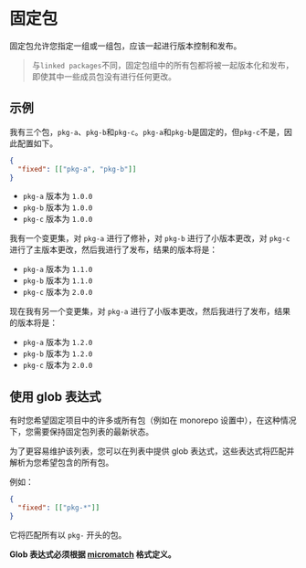 # 固定包

固定包允许您指定一组或一组包，应该一起进行版本控制和发布。

> 与`linked packages`不同，固定包组中的所有包都将被一起版本化和发布，即使其中一些成员包没有进行任何更改。

## 示例

我有三个包，`pkg-a`、`pkg-b`和`pkg-c`。`pkg-a`和`pkg-b`是固定的，但`pkg-c`不是，因此配置如下。

```json
{
  "fixed": [["pkg-a", "pkg-b"]]
}
```

- `pkg-a` 版本为 `1.0.0`
- `pkg-b` 版本为 `1.0.0`
- `pkg-c` 版本为 `1.0.0`

我有一个变更集，对 `pkg-a` 进行了修补，对 `pkg-b` 进行了小版本更改，对 `pkg-c` 进行了主版本更改，然后我进行了发布，结果的版本将是：

- `pkg-a` 版本为 `1.1.0`
- `pkg-b` 版本为 `1.1.0`
- `pkg-c` 版本为 `2.0.0`

现在我有另一个变更集，对 `pkg-a` 进行了小版本更改，然后我进行了发布，结果的版本将是：

- `pkg-a` 版本为 `1.2.0`
- `pkg-b` 版本为 `1.2.0`
- `pkg-c` 版本为 `2.0.0`

## 使用 glob 表达式

有时您希望固定项目中的许多或所有包（例如在 monorepo 设置中），在这种情况下，您需要保持固定包列表的最新状态。

为了更容易维护该列表，您可以在列表中提供 glob 表达式，这些表达式将匹配并解析为您希望包含的所有包。

例如：

```json
{
  "fixed": [["pkg-*"]]
}
```

它将匹配所有以 `pkg-` 开头的包。

**Glob 表达式必须根据 [micromatch](https://www.npmjs.com/package/micromatch) 格式定义。**
